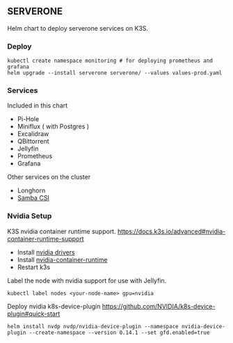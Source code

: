 ## SERVERONE
Helm chart to deploy serverone services on K3S.

### Deploy
```
kubectl create namespace monitoring # for deploying prometheus and grafana
helm upgrade --install serverone serverone/ --values values-prod.yaml
```
### Services
Included in this chart
- Pi-Hole
- Miniflux ( with Postgres )
- Excalidraw
- QBittorrent
- Jellyfin
- Prometheus
- Grafana

Other services on the cluster
- Longhorn
- [Samba CSI](https://github.com/kubernetes-csi/csi-driver-smb)

### Nvidia Setup
K3S nvidia container runtime support. https://docs.k3s.io/advanced#nvidia-container-runtime-support
- Install [nvidia drivers](https://wiki.debian.org/NvidiaGraphicsDrivers)
- Install [nvidia-container-runtime](https://docs.nvidia.com/datacenter/cloud-native/container-toolkit/latest/install-guide.html)
- Restart k3s

Label the node with nvidia support for use with Jellyfin.
```
kubectl label nodes <your-node-name> gpu=nvidia
```
Deploy nvidia k8s-device-plugin
https://github.com/NVIDIA/k8s-device-plugin#quick-start

```
helm install nvdp nvdp/nvidia-device-plugin --namespace nvidia-device-plugin --create-namespace --version 0.14.1 --set gfd.enabled=true
```
